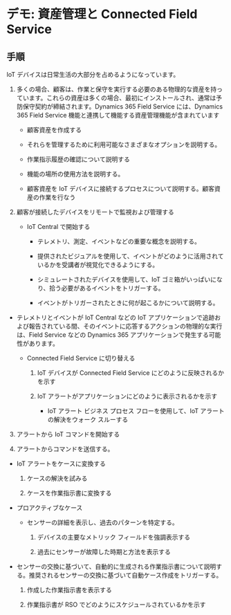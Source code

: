 ﻿---
demo:
    title: 'デモ: 資産管理と Connected Field Service'
    module: 'モジュール 4: Dynamics 365 Customer Service の基礎を学ぶ'
---

# デモ: 資産管理と Connected Field Service

## 手順

IoT デバイスは日常生活の大部分を占めるようになっています。 

1. 多くの場合、顧客は、作業と保守を実行する必要のある物理的な資産を持っています。これらの資産は多くの場合、最初にインストールされ、通常は予防保守契約が締結されます。Dynamics 365 Field Service には、Dynamics 365 Field Service 機能と連携して機能する資産管理機能が含まれています 

	- 顧客資産を作成する

	- それらを管理するために利用可能なさまざまなオプションを説明する。 

	- 作業指示履歴の確認について説明する

	- 機能の場所の使用方法を説明する。 

	- 顧客資産を IoT デバイスに接続するプロセスについて説明する。顧客資産の作業を行なう

 

2. 顧客が接続したデバイスをリモートで監視および管理する

	- IoT Central で開始する

		- テレメトリ、測定、イベントなどの重要な概念を説明する。 

		- 提供されたビジュアルを使用して、イベントがどのように活用されているかを受講者が視覚化できるようにする。 

		- シミュレートされたデバイスを使用して、IoT ゴミ箱がいっぱいになり、拾う必要があるイベントをトリガーする。 

		- イベントがトリガーされたときに何が起こるかについて説明する。 

- テレメトリとイベントが IoT Central などの IoT アプリケーションで追跡および報告されている間、そのイベントに応答するアクションの物理的な実行は、Field Service などの Dynamics 365 アプリケーションで発生する可能性があります。 

	- Connected Field Service に切り替える

		1. IoT デバイスが Connected Field Service にどのように反映されるかを示す

		2. IoT アラートがアプリケーションにどのように表示されるかを示す

			- IoT アラート ビジネス プロセス フローを使用して、IoT アラートの解決をウォーク スルーする

3. アラートから IoT コマンドを開始する

4. アラートからコマンドを送信する。 

- IoT アラートをケースに変換する

	1. ケースの解決を試みる

	2. ケースを作業指示書に変換する

- プロアクティブなケース

	- センサーの詳細を表示し、過去のパターンを特定する。 

		1. デバイスの主要なメトリック フィールドを強調表示する

		2. 過去にセンサーが故障した時期と方法を表示する 

- センサーの交換に基づいて、自動的に生成される作業指示書について説明する。推奨されるセンサーの交換に基づいて自動ケース作成をトリガーする。 

	1. 作成した作業指示書を表示する 

	2. 作業指示書が RSO でどのようにスケジュールされているかを示す

